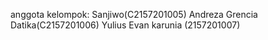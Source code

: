 anggota kelompok:
Sanjiwo(C2157201005)
Andreza Grencia Datika(C2157201006)
Yulius Evan karunia (2157201007)
